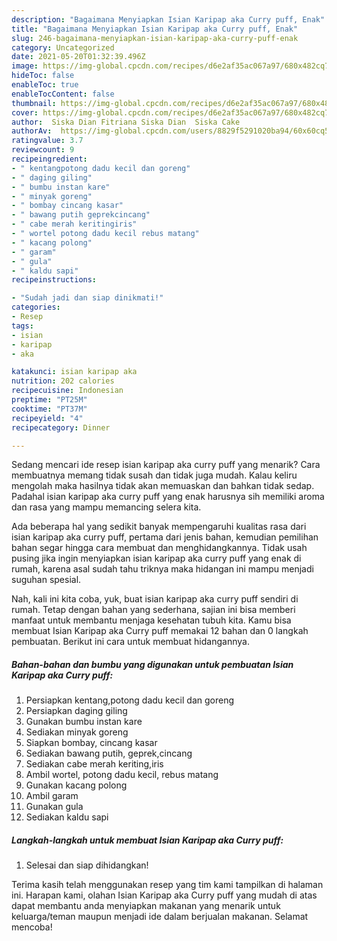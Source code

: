 ```yaml
---
description: "Bagaimana Menyiapkan Isian Karipap aka Curry puff, Enak"
title: "Bagaimana Menyiapkan Isian Karipap aka Curry puff, Enak"
slug: 246-bagaimana-menyiapkan-isian-karipap-aka-curry-puff-enak
category: Uncategorized
date: 2021-05-20T01:32:39.496Z
image: https://img-global.cpcdn.com/recipes/d6e2af35ac067a97/680x482cq70/isian-karipap-aka-curry-puff-foto-resep-utama.jpg
hideToc: false
enableToc: true
enableTocContent: false
thumbnail: https://img-global.cpcdn.com/recipes/d6e2af35ac067a97/680x482cq70/isian-karipap-aka-curry-puff-foto-resep-utama.jpg
cover: https://img-global.cpcdn.com/recipes/d6e2af35ac067a97/680x482cq70/isian-karipap-aka-curry-puff-foto-resep-utama.jpg
author:  Siska Dian Fitriana Siska Dian  Siska Cake
authorAv:  https://img-global.cpcdn.com/users/8829f5291020ba94/60x60cq50/avatar.jpg
ratingvalue: 3.7
reviewcount: 9
recipeingredient:
- " kentangpotong dadu kecil dan goreng"
- " daging giling"
- " bumbu instan kare"
- " minyak goreng"
- " bombay cincang kasar"
- " bawang putih geprekcincang"
- " cabe merah keritingiris"
- " wortel potong dadu kecil rebus matang"
- " kacang polong"
- " garam"
- " gula"
- " kaldu sapi"
recipeinstructions:

- "Sudah jadi dan siap dinikmati!"
categories:
- Resep
tags:
- isian
- karipap
- aka

katakunci: isian karipap aka 
nutrition: 202 calories
recipecuisine: Indonesian
preptime: "PT25M"
cooktime: "PT37M"
recipeyield: "4"
recipecategory: Dinner

---
```



Sedang mencari ide resep isian karipap aka curry puff yang menarik? Cara membuatnya memang tidak susah dan tidak juga mudah. Kalau keliru mengolah maka hasilnya tidak akan memuaskan dan bahkan tidak sedap. Padahal isian karipap aka curry puff yang enak harusnya sih memiliki aroma dan rasa yang mampu memancing selera kita.




Ada beberapa hal yang sedikit banyak mempengaruhi kualitas rasa dari isian karipap aka curry puff, pertama dari jenis bahan, kemudian pemilihan bahan segar hingga cara membuat dan menghidangkannya. Tidak usah pusing jika ingin menyiapkan isian karipap aka curry puff yang enak di rumah, karena asal sudah tahu triknya maka hidangan ini mampu menjadi suguhan spesial.


Nah, kali ini kita coba, yuk, buat isian karipap aka curry puff sendiri di rumah. Tetap dengan bahan yang sederhana, sajian ini bisa memberi manfaat untuk membantu menjaga kesehatan tubuh kita. Kamu bisa membuat Isian Karipap aka Curry puff memakai 12 bahan dan 0 langkah pembuatan. Berikut ini cara untuk membuat hidangannya.

<!--inarticleads1-->

##### Bahan-bahan dan bumbu yang digunakan untuk pembuatan Isian Karipap aka Curry puff:

1. Persiapkan  kentang,potong dadu kecil dan goreng
1. Persiapkan  daging giling
1. Gunakan  bumbu instan kare
1. Sediakan  minyak goreng
1. Siapkan  bombay, cincang kasar
1. Sediakan  bawang putih, geprek,cincang
1. Sediakan  cabe merah keriting,iris
1. Ambil  wortel, potong dadu kecil, rebus matang
1. Gunakan  kacang polong
1. Ambil  garam
1. Gunakan  gula
1. Sediakan  kaldu sapi




<!--inarticleads2-->

##### Langkah-langkah untuk membuat Isian Karipap aka Curry puff:


1. Selesai dan siap dihidangkan!



Terima kasih telah menggunakan resep yang tim kami tampilkan di halaman ini. Harapan kami, olahan Isian Karipap aka Curry puff yang mudah di atas dapat membantu anda menyiapkan makanan yang menarik untuk keluarga/teman maupun menjadi ide dalam berjualan makanan. Selamat mencoba!
